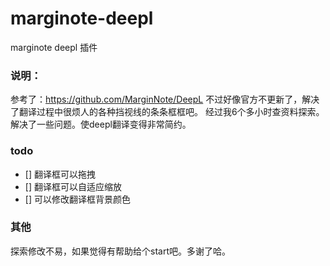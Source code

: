 # marginote-deepl
marginote deepl 插件

### 说明：
参考了：https://github.com/MarginNote/DeepL
不过好像官方不更新了，解决了翻译过程中很烦人的各种挡视线的条条框框吧。
经过我6个多小时查资料探索。解决了一些问题。使deepl翻译变得非常简约。

### todo
- [] 翻译框可以拖拽
- [] 翻译框可以自适应缩放
- [] 可以修改翻译框背景颜色

### 其他
探索修改不易，如果觉得有帮助给个start吧。多谢了哈。
